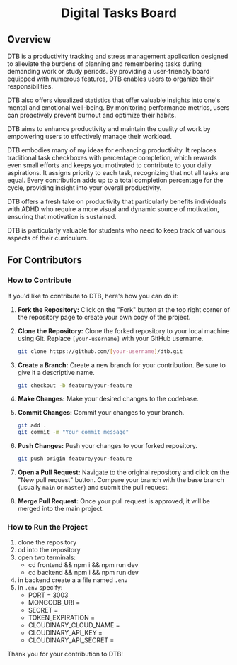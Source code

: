 <h1 align="center"><strong>Digital Tasks Board</strong></h1>

## Overview

DTB is a productivity tracking and stress management application designed to alleviate the burdens of planning and remembering tasks during demanding work or study periods. By providing a user-friendly board equipped with numerous features, DTB enables users to organize their responsibilities.

DTB also offers visualized statistics that offer valuable insights into one's mental and emotional well-being. By monitoring performance metrics, users can proactively prevent burnout and optimize their habits.

DTB aims to enhance productivity and maintain the quality of work by empowering users to effectively manage their workload.

DTB embodies many of my ideas for enhancing productivity. It replaces traditional task checkboxes with percentage completion, which rewards even small efforts and keeps you motivated to contribute to your daily aspirations. It assigns priority to each task, recognizing that not all tasks are equal. Every contribution adds up to a total completion percentage for the cycle, providing insight into your overall productivity.

DTB offers a fresh take on productivity that particularly benefits individuals with ADHD who require a more visual and dynamic source of motivation, ensuring that motivation is sustained.

DTB is particularly valuable for students who need to keep track of various aspects of their curriculum.

## For Contributors

### How to Contribute

If you'd like to contribute to DTB, here's how you can do it:

1. **Fork the Repository:** Click on the "Fork" button at the top right corner of the repository page to create your own copy of the project.
2. **Clone the Repository:** Clone the forked repository to your local machine using Git. Replace `[your-username]` with your GitHub username.

   ```bash
   git clone https://github.com/[your-username]/dtb.git
   ```

3. **Create a Branch:** Create a new branch for your contribution. Be sure to give it a descriptive name.

   ```bash
   git checkout -b feature/your-feature
   ```

4. **Make Changes:** Make your desired changes to the codebase.
5. **Commit Changes:** Commit your changes to your branch.

   ```bash
   git add .
   git commit -m "Your commit message"
   ```

6. **Push Changes:** Push your changes to your forked repository.

   ```bash
   git push origin feature/your-feature
   ```

7. **Open a Pull Request:** Navigate to the original repository and click on the "New pull request" button. Compare your branch with the base branch (usually `main` or `master`) and submit the pull request.
8. **Merge Pull Request:** Once your pull request is approved, it will be merged into the main project.

### How to Run the Project

1. clone the repository
2. cd into the repository
3. open two terminals:
	- cd frontend && npm i && npm run dev
	- cd backend && npm i && npm run dev
4. in backend create a a file named `.env`
5. in `.env` specify:
	- PORT = 3003
	- MONGODB_URI = 
	- SECRET =
	- TOKEN_EXPIRATION = 
	- CLOUDINARY_CLOUD_NAME =
	- CLOUDINARY_API_KEY =
	- CLOUDINARY_API_SECRET =

Thank you for your contribution to DTB!
